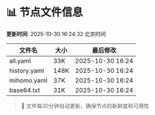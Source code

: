# 📊 节点文件信息

**更新时间**: 2025-10-30 16:24:32 北京时间

| 文件名 | 大小 | 最后修改 |
|--------|------|----------|
| all.yaml | 33K | 2025-10-30 16:24 |
| history.yaml | 148K | 2025-10-30 16:24 |
| mihomo.yaml | 37K | 2025-10-30 16:24 |
| base64.txt | 31K | 2025-10-30 16:24 |

> 🔄 文件每30分钟自动更新，确保节点的新鲜度和可用性
